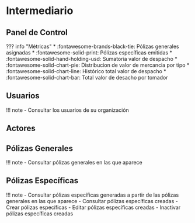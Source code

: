 # Intermediario

## Panel de Control

??? info "Métricas"
    * :fontawesome-brands-black-tie:  Pólizas  generales asignadas
    * :fontawesome-solid-print:  Pólizas específicas emitidas
    * :fontawesome-solid-hand-holding-usd: Sumatoria valor de despacho
    * :fontawesome-solid-chart-pie:  Distribucion de valor de mercancia por tipo
    * :fontawesome-solid-chart-line:  Histórico total valor de despacho
    * :fontawesome-solid-chart-bar:  Total valor de desacho por tomador

## Usuarios
    
!!! note
    - Consultar los usuarios de su organización 

## Actores

## Pólizas Generales

!!! note
    - Consultar pólizas generales en las que aparece

## Pólizas Específicas

!!! note
    - Consultar pólizas específicas generadas a partir de las pólizas generales en las que aparece
    - Consultar pólizas específicas creadas
    - Crear pólizas específicas
    - Editar pólizas específicas creadas
    - Inactivar pólizas específicas creadas